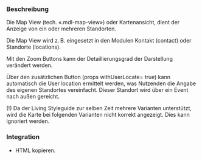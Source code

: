 ### Beschreibung

Die Map View (tech. «.mdl-map-view») oder Kartenansicht, dient der Anzeige von ein oder mehreren Standorten.

<p>Die Map View wird z.&#8239B. eingesetzt in den Modulen Kontakt (contact) oder Standorte (locations).</p>

Mit den Zoom Buttons kann der Detaillierungsgrad der Darstellung verändert werden. <br>

Über den zusätzlichen Button (props withUserLocate= true) kann automatisch die User location ermittelt werden, was Nutzenden die Angabe des eigenen Standortes vereinfacht. Dieser Standort wird über ein Event nach außen gereicht. <br>

(!) Da der Living Styleguide zur selben Zeit mehrere Varianten unterstützt, wird die Karte bei folgenden Varianten nicht korrekt angezeigt. Dies kann ignoriert werden.

### Integration

* HTML kopieren.
